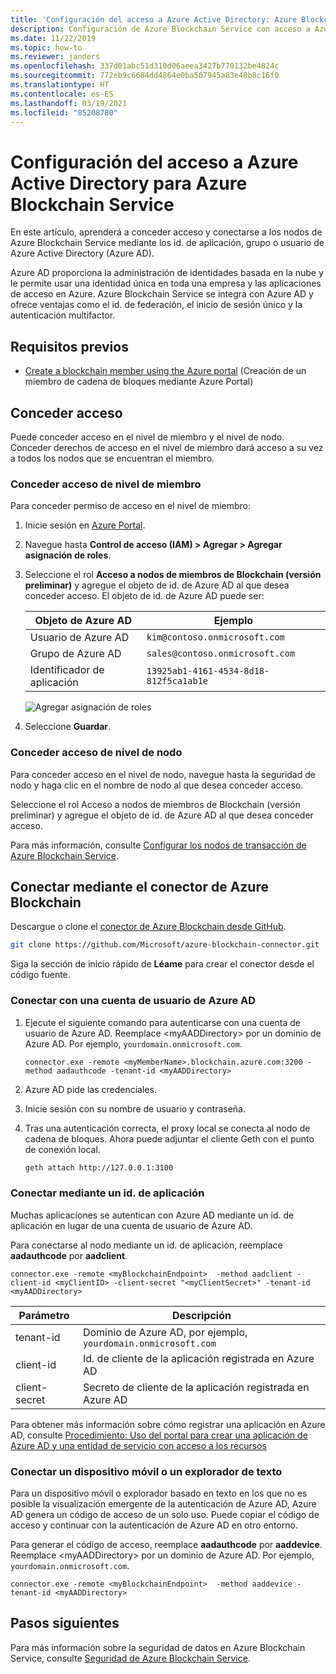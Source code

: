 ```yaml
---
title: 'Configuración del acceso a Azure Active Directory: Azure Blockchain Service'
description: Configuración de Azure Blockchain Service con acceso a Azure Active Directory
ms.date: 11/22/2019
ms.topic: how-to
ms.reviewer: janders
ms.openlocfilehash: 337d01abc51d310d06aeea3427b770132be4824c
ms.sourcegitcommit: 772eb9c6684dd4864e0ba507945a83e48b8c16f0
ms.translationtype: HT
ms.contentlocale: es-ES
ms.lasthandoff: 03/19/2021
ms.locfileid: "85208780"
---
```

# <a name="how-to-configure-azure-active-directory-access-for-azure-blockchain-service"></a>Configuración del acceso a Azure Active Directory para Azure Blockchain Service

En este artículo, aprenderá a conceder acceso y conectarse a los nodos de Azure Blockchain Service mediante los id. de aplicación, grupo o usuario de Azure Active Directory (Azure AD).

Azure AD proporciona la administración de identidades basada en la nube y le permite usar una identidad única en toda una empresa y las aplicaciones de acceso en Azure. Azure Blockchain Service se integra con Azure AD y ofrece ventajas como el id. de federación, el inicio de sesión único y la autenticación multifactor.

## <a name="prerequisites"></a>Requisitos previos

* [Create a blockchain member using the Azure portal](create-member.md) (Creación de un miembro de cadena de bloques mediante Azure Portal)

## <a name="grant-access"></a>Conceder acceso

Puede conceder acceso en el nivel de miembro y el nivel de nodo. Conceder derechos de acceso en el nivel de miembro dará acceso a su vez a todos los nodos que se encuentran el miembro.

### <a name="grant-member-level-access"></a>Conceder acceso de nivel de miembro

Para conceder permiso de acceso en el nivel de miembro:

1. Inicie sesión en [Azure Portal](https://portal.azure.com).
1. Navegue hasta **Control de acceso (IAM) > Agregar > Agregar asignación de roles**.
1. Seleccione el rol **Acceso a nodos de miembros de Blockchain (versión preliminar)**  y agregue el objeto de id. de Azure AD al que desea conceder acceso. El objeto de id. de Azure AD puede ser:

    | Objeto de Azure AD | Ejemplo |
    |-----------------|---------|
    | Usuario de Azure AD   | `kim@contoso.onmicrosoft.com` |
    | Grupo de Azure AD  | `sales@contoso.onmicrosoft.com` |
    | Identificador de aplicación  | `13925ab1-4161-4534-8d18-812f5ca1ab1e` |

    ![Agregar asignación de roles](./media/configure-aad/add-role-assignment.png)

1. Seleccione **Guardar**.

### <a name="grant-node-level-access"></a>Conceder acceso de nivel de nodo

Para conceder acceso en el nivel de nodo, navegue hasta la seguridad de nodo y haga clic en el nombre de nodo al que desea conceder acceso.

Seleccione el rol Acceso a nodos de miembros de Blockchain (versión preliminar) y agregue el objeto de id. de Azure AD al que desea conceder acceso.

Para más información, consulte [Configurar los nodos de transacción de Azure Blockchain Service](configure-transaction-nodes.md#azure-active-directory-access-control).

## <a name="connect-using-azure-blockchain-connector"></a>Conectar mediante el conector de Azure Blockchain

Descargue o clone el [conector de Azure Blockchain desde GitHub](https://github.com/Microsoft/azure-blockchain-connector/).

```bash
git clone https://github.com/Microsoft/azure-blockchain-connector.git
```

Siga la sección de inicio rápido de **Léame** para crear el conector desde el código fuente.

### <a name="connect-using-an-azure-ad-user-account"></a>Conectar con una cuenta de usuario de Azure AD

1. Ejecute el siguiente comando para autenticarse con una cuenta de usuario de Azure AD. Reemplace \<myAADDirectory\> por un dominio de Azure AD. Por ejemplo, `yourdomain.onmicrosoft.com`.

    ```
    connector.exe -remote <myMemberName>.blockchain.azure.com:3200 -method aadauthcode -tenant-id <myAADDirectory> 
    ```

1. Azure AD pide las credenciales.
1. Inicie sesión con su nombre de usuario y contraseña.
1. Tras una autenticación correcta, el proxy local se conecta al nodo de cadena de bloques. Ahora puede adjuntar el cliente Geth con el punto de conexión local.

    ```bash
    geth attach http://127.0.0.1:3100
    ```

### <a name="connect-using-an-application-id"></a>Conectar mediante un id. de aplicación

Muchas aplicaciones se autentican con Azure AD mediante un id. de aplicación en lugar de una cuenta de usuario de Azure AD.

Para conectarse al nodo mediante un id. de aplicación, reemplace **aadauthcode** por **aadclient**.

```
connector.exe -remote <myBlockchainEndpoint>  -method aadclient -client-id <myClientID> -client-secret "<myClientSecret>" -tenant-id <myAADDirectory>
```

| Parámetro | Descripción |
|-----------|-------------|
| tenant-id | Dominio de Azure AD, por ejemplo, `yourdomain.onmicrosoft.com`
| client-id | Id. de cliente de la aplicación registrada en Azure AD
| client-secret | Secreto de cliente de la aplicación registrada en Azure AD

Para obtener más información sobre cómo registrar una aplicación en Azure AD, consulte [Procedimiento: Uso del portal para crear una aplicación de Azure AD y una entidad de servicio con acceso a los recursos](../../active-directory/develop/howto-create-service-principal-portal.md)

### <a name="connect-a-mobile-device-or-text-browser"></a>Conectar un dispositivo móvil o un explorador de texto

Para un dispositivo móvil o explorador basado en texto en los que no es posible la visualización emergente de la autenticación de Azure AD, Azure AD genera un código de acceso de un solo uso. Puede copiar el código de acceso y continuar con la autenticación de Azure AD en otro entorno.

Para generar el código de acceso, reemplace **aadauthcode** por **aaddevice**. Reemplace \<myAADDirectory\> por un dominio de Azure AD. Por ejemplo, `yourdomain.onmicrosoft.com`.

```
connector.exe -remote <myBlockchainEndpoint>  -method aaddevice -tenant-id <myAADDirectory>
```

## <a name="next-steps"></a>Pasos siguientes

Para más información sobre la seguridad de datos en Azure Blockchain Service, consulte [Seguridad de Azure Blockchain Service](data-security.md).
